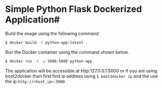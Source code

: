 # Simple Python Flask Dockerized Application#

Build the image using the following command

```bash
$ docker build -t python-app:latest .
```

Run the Docker container using the command shown below.

```bash
$ docker run -d -p 5000:5000 python-app
```

The application will be accessible at http:127.0.0.1:5000 or if you are using boot2docker then first find ip address using `$ boot2docker ip` and the use the ip `http://<host_ip>:5000`
